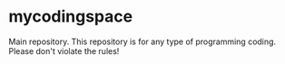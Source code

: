 # mycodingspace
Main repository. This repository is for any type of programming coding. Please don't violate the rules!
